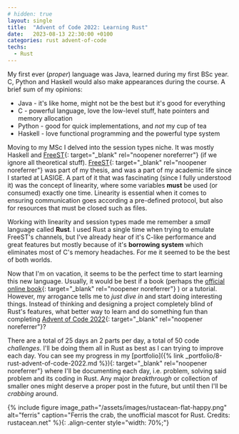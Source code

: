 ```yaml
---
# hidden: true
layout: single
title:  "Advent of Code 2022: Learning Rust"
date:   2023-08-13 22:30:00 +0100
categories: rust advent-of-code
techs: 
  - Rust
---
```


My first ever (*proper*) language was Java, learned during my first BSc year. C, Python and Haskell
  would also make appearances during the course. A brief sum of my opinions:
- Java - it's like home, might not be the best but it's good for everything
- C - powerful language, love the low-level stuff, hate pointers and memory allocation
- Python - good for quick implementations, and *not* my cup of tea
- Haskell - love functional programming and the powerful type system

Moving to my MSc I delved into the session types niche. It was mostly Haskell and 
  [FreeST][freest]{: target="_blank" rel="noopener noreferrer"} (if we ignore all theoretical
  stuff). [FreeST][freest]{: target="_blank" rel="noopener noreferrer"} was part of my thesis, and
  was a part of my academic life since I started at LASIGE. A part of it that was fascinating
  (since I fully understood it) was the concept of linearity, where some variables **must** be
  used (or consumed) exactly one time. Linearity is essential when it comes to ensuring 
  communication goes according a pre-defined protocol, but also for resources that must be closed 
  such as files.

Working with linearity and session types made me remember a *small* language called **Rust**.
  I used Rust a single time when trying to emulate FreeST's channels, but I've already hear of
  it's C-like performance and great features but mostly because of it's **borrowing system** which
  eliminates most of C's memory headaches. For me it seemed to be the best of both worlds.

Now that I'm on vacation, it seems to be the perfect time to start learning this new language.
  Usually, it would be best if a book (perhaps the 
  [official online book](rust-book){: target="_blank" rel="noopener noreferrer"} ) or a tutorial.
  However, my arrogance tells me to *just dive in* and start doing interesting things. Instead
  of thinking and designing a project completely blind of Rust's features, what better way to
  learn and do something fun than completing 
  [Advent of Code 2022](advent-of-code){: target="_blank" rel="noopener noreferrer"}?

There are a total of 25 days an 2 parts per day, a total of 50 code *challenges*. I'll be doing
  them all in Rust as best as I can trying to improve each day. You can see my progress 
  in my [portfolio]({% link _portfolio/8-rust-advent-of-code-2022.md %}){: target="_blank" rel="noopener noreferrer"}
  where I'll be documenting each day, i.e. problem, solving said problem and its coding in Rust.
  Any major *breakthrough* or collection of smaller ones might deserve a proper post in the future,
  but until then I'll be *crabbing* around.

{% include figure image_path="/assets/images/rustacean-flat-happy.png" alt="ferris" caption="Ferris the crab, the unofficial mascot for Rust. Credits: rustacean.net" %}{: .align-center style="width: 70%;"}

[freest]: https://freest-lang.github.io/
[rust-book]: https://doc.rust-lang.org/stable/book/title-page.html
[advent-of-code]: https://adventofcode.com/2022